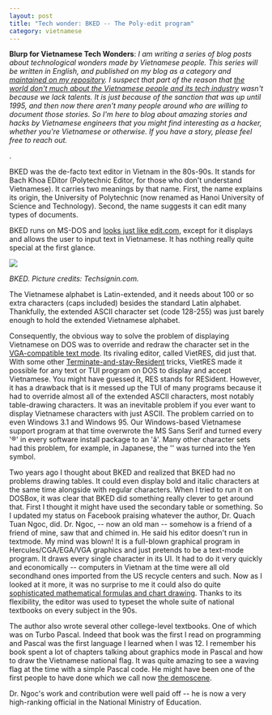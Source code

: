 ```yaml
---
layout: post
title: "Tech wonder: BKED -- The Poly-edit program"
category: vietnamese
---
```


**Blurp for Vietnamese Tech Wonders**: _I am writing a series of blog posts about technological wonders made by Vietnamese people. This series will be written in English, and published on my blog as a category and [maintained on my repository](https://github.com/htruong/vietnamese_tech_wonders/). I suspect that part of the reason that [the world don't much about the Vietnamese people and its tech industry](https://huyenchip.com/vietnamese/) wasn't because we lack talents. It is just because of the sanction that was up until 1995, and then now there aren't many people around who are willing to document those stories. So I'm here to blog about amazing stories and hacks by Vietnamese engineers that you might find interesting as a hacker, whether you're Vietnamese or otherwise. If you have a story, please feel free to reach out._

.

BKED was the de-facto text editor in Vietnam in the 80s-90s. It stands for Bach Khoa EDitor (Polytechnic Editor, for those who don't understand Vietnamese). It carries two meanings by that name. First, the name explains its origin, the University of Polytechnic (now renamed as Hanoi University of Science and Technology). Second, the name suggests it can edit many types of documents.

BKED runs on MS-DOS and [looks just like edit.com](https://i.imgur.com/RZN50oS.jpg), except for it displays and allows the user to input text in Vietnamese. It has nothing really quite special at the first glance.

![](https://www.techsignin.com/wp-content/uploads/2016/05/xBKED-bach-khoa-editor-screenshot-2.png.pagespeed.ic.9AfJugv6PF.png)

_BKED. Picture credits: Techsignin.com._

The Vietnamese alphabet is Latin-extended, and it needs about 100 or so extra characters (caps included) besides the standard Latin alphabet. Thankfully, the extended ASCII character set (code 128-255) was just barely enough to hold the extended Vietnamese alphabet.

Consequently, the obvious way to solve the problem of displaying Vietnamese on DOS was to override and redraw the character set in the [VGA-compatible text mode](https://en.wikipedia.org/wiki/VGA-compatible_text_mode). Its rivaling editor, called VietRES, did just that. With some other [Terminate-and-stay-Resident](https://en.wikipedia.org/wiki/Terminate_and_stay_resident_program) tricks, VietRES made it possible for any text or TUI program on DOS to display and accept Vietnamese. You might have guessed it, RES stands for RESident. However, it has a drawback that is it messed up the TUI of many programs because it had to override almost all of the extended ASCII characters, most notably table-drawing characters. It was an inevitable problem if you ever want to display Vietnamese characters with just ASCII. The problem carried on to even Windows 3.1 and Windows 95. Our Windows-based Vietnamese support program at that time overwrote the MS Sans Serif and turned every '®' in every software install package to an 'â'. Many other character sets had this problem, for example, in Japanese, the '\' was turned into the Yen symbol.

Two years ago I thought about BKED and realized that BKED had no problems drawing tables. It could even display bold and italic characters at the same time alongside with regular characters. When I tried to run it on DOSBox, it was clear that BKED did something really clever to get around that. First I thought it might have used the secondary table or something. So I updated my status on Facebook praising whatever the author, Dr. Quach Tuan Ngoc, did. Dr. Ngoc, -- now an old man -- somehow is a friend of a friend of mine, saw that and chimed in. He said his editor doesn't run in textmode. My mind was blown! It is a full-blown graphical program in Hercules/CGA/EGA/VGA graphics and just pretends to be a text-mode program. It draws every single character in its UI. It had to do it very quickly and economically -- computers in Vietnam at the time were all old secondhand ones imported from the US recycle centers and such. Now as I looked at it more, it was no surprise to me it could also do quite [sophisticated mathematical formulas and chart drawing](https://i.imgur.com/ofhE0TG.jpg). Thanks to its flexibility, the editor was used to typeset the whole suite of national textbooks on every subject in the 90s. 

The author also wrote several other college-level textbooks. One of which was on Turbo Pascal. Indeed that book was the first I read on programming and Pascal was the first language I learned when I was 12. I remember his book spent a lot of chapters talking about graphics mode in Pascal and how to draw the Vietnamese national flag. It was quite amazing to see a waving flag at the time with a simple Pascal code. He might have been one of the first people to have done which we call now [the demoscene](https://en.wikipedia.org/wiki/Demoscene).

Dr. Ngoc's work and contribution were well paid off -- he is now a very high-ranking official in the National Ministry of Education.
